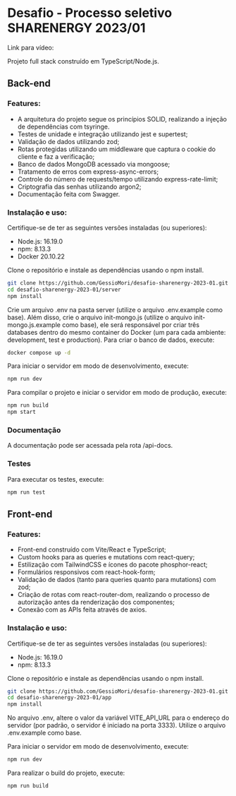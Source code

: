 # Desafio - Processo seletivo SHARENERGY 2023/01

Link para vídeo:

Projeto full stack construído em TypeScript/Node.js.

## Back-end

### Features:

- A arquitetura do projeto segue os princípios SOLID, realizando a injeção de dependências com tsyringe.
- Testes de unidade e integração utilizando jest e supertest;
- Validação de dados utilizando zod;
- Rotas protegidas utilizando um middleware que captura o cookie do cliente e faz a verificação;
- Banco de dados MongoDB acessado via mongoose;
- Tratamento de erros com express-async-errors;
- Controle do número de requests/tempo utilizando express-rate-limit;
- Criptografia das senhas utilizando argon2;
- Documentação feita com Swagger.

### Instalação e uso:

Certifique-se de ter as seguintes versões instaladas (ou superiores):

- Node.js: 16.19.0
- npm: 8.13.3
- Docker 20.10.22

Clone o repositório e instale as dependências usando o npm install.

```bash
git clone https://github.com/GessioMori/desafio-sharenergy-2023-01.git
cd desafio-sharenergy-2023-01/server
npm install
```

Crie um arquivo .env na pasta server (utilize o arquivo .env.example como base). Além disso, crie o arquivo init-mongo.js (utilize o arquivo init-mongo.js.example como base), ele será responsável por criar três databases dentro do mesmo container do Docker (um para cada ambiente: development, test e production).
Para criar o banco de dados, execute:

```bash
docker compose up -d
```

Para iniciar o servidor em modo de desenvolvimento, execute:

```bash
npm run dev
```

Para compilar o projeto e iniciar o servidor em modo de produção, execute:

```bash
npm run build
npm start
```

### Documentação

A documentação pode ser acessada pela rota /api-docs.

### Testes

Para executar os testes, execute:

```bash
npm run test
```

## Front-end

### Features:

- Front-end construído com Vite/React e TypeScript;
- Custom hooks para as queries e mutations com react-query;
- Estilização com TailwindCSS e ícones do pacote phosphor-react;
- Formulários responsivos com react-hook-form;
- Validação de dados (tanto para queries quanto para mutations) com zod;
- Criação de rotas com react-router-dom, realizando o processo de autorização antes da renderização dos componentes;
- Conexão com as APIs feita através de axios.

### Instalação e uso:

Certifique-se de ter as seguintes versões instaladas (ou superiores):

- Node.js: 16.19.0
- npm: 8.13.3

Clone o repositório e instale as dependências usando o npm install.

```bash
git clone https://github.com/GessioMori/desafio-sharenergy-2023-01.git
cd desafio-sharenergy-2023-01/app
npm install
```

No arquivo .env, altere o valor da variável VITE_API_URL para o endereço do servidor (por padrão, o servidor é iniciado na porta 3333). Utilize o arquivo .env.example como base.

Para iniciar o servidor em modo de desenvolvimento, execute:

```bash
npm run dev
```

Para realizar o build do projeto, execute:

```bash
npm run build
```
